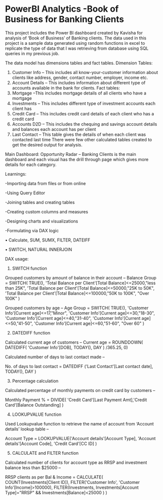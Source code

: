 # PowerBI Analytics -Book of Business for Banking Clients

This project includes the Power BI dashboard created by Kavisha for analysis of ‘Book of Business’ of Banking clients. The data used in this project is a sample data generated using random functions in excel to replicate the type of data that I was retrieving from database using SQL queries in my previous job.  

The data model has dimensions tables and fact tables.
Dimension Tables:
1) Customer Info – This includes all know-your-customer information about clients like address, gender, contact number, employer, income etc. 
2) Account Details – This includes information about different type of accounts available in the bank for clients. 
Fact tables:
1) Mortgage –This includes mortgage details of all clients who have a mortgage
2) Investments – This includes different type of investment accounts each client has
3) Credit Card – This includes credit card details of each client who has a credit card
4) Accounts D2D – This includes the chequing and savings account details and balances each account has per client
5) Last Contact – This table gives the details of when each client was contacted last time
There were few other calculated tables created to get the desired output for analysis.

Main Dashboard:
Opportunity Radar – Banking Clients is the main dashboard and each visual has the drill through page which gives more details for each category.

Learnings:

-Importing data from files or from online

-Using Query Editor

-Joining tables and creating tables

-Creating custom columns and measures

-Designing charts and visualizations

-Formulating via DAX logic

•	Calculate, SUM, SUMX, FILTER, DATEIFF

•	SWITCH, NATURAL INNERJOIN

DAX usage:

1)	SWITCH function

Grouped customers by amount of balance in their account –
Balance Group =
             SWITCH(
                            TRUE(),
                            'Total Balance per Client'[Total Balance]<=25000,"less than 25K",
                            'Total Balance per Client'[Total Balance]<=50000,"25K to 50K",
                             'Total Balance per Client'[Total Balance]<=100000,"50K to 100K",
                             "Over 100K"
                             )


Grouped customers by age –
Age Group =
              SWITCH(
                            TRUE(),
                            'Customer Info'[Current age]<=17,"Minor",
                             'Customer Info'[Current age]<=30,"18-30",
                             'Customer Info'[Current age]<=40,"31-40",
                             'Customer Info'[Current age]<=50,"41-50",
                             'Customer Info'[Current age]<=60,"51-60",
                             "Over 60"
                              )

2)	DATEDIFF function


Calculated current age of customers – 
Current age =
              ROUNDDOWN(
                                        DATEDIFF(
                                              'Customer Info'[DOB],
                                               TODAY(),
                                               DAY
                                                          )
                                            /365.25,
                                        0)


Calculated number of days to last contact made –

No. of days to last contact =
                                        DATEDIFF
                                                     ('Last Contact'[Last contact date],
                                                          TODAY(),
                                                          DAY
                                                      )

3)	Percentage calculation

Calculated percentage of monthly payments on credit card by customers –

Monthly Payment % =
                             DIVIDE(
                                          'Credit Card'[Last Payment Amt],'Credit Card'[Balance Outstanding]
                                         )

4)	LOOKUPVALUE function

Used Lookupvalue function to retrieve the name of account from ‘Account details’ lookup table –

Account Type =
                    LOOKUPVALUE('Account details'[Account Type],
                    'Account details'[Account Code],
                    'Credit Card'[CC ID]
                                              )

5)	CALCULATE and FILTER function

Calculated number of clients for account type as RRSP and investment balance less than $25000 –

RRSP clients as per Bal & Income =
                                                 CALCULATE(
                                                                 COUNT(Investments[Client ID]),
                                                                                FILTER('Customer Info',
                                                                                'Customer Info'[Income]>100000),
                                                                                       FILTER(Investments,
                                                                                                     Investments[Account Type]="RRSP"
                                                                                                     && Investments[Balance]<25000
                                                                                                     )
                                                                            )





